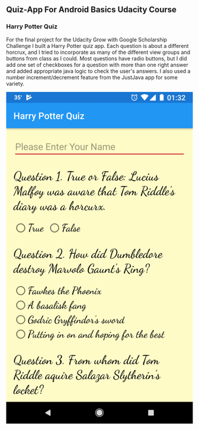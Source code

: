 ## Quiz-App For Android Basics Udacity Course

### Harry Potter Quiz

For the final project for the Udacity Grow with Google Scholarship Challenge I built a Harry Potter quiz app. 
Each question is about a different horcrux, and I tried to incorporate as many of the different view groups and buttons from class as I could. 
Most questions have radio buttons, but I did add one set of checkboxes for a question with more than one right answer and added appropriate java logic to check the user's answers. I also used a number increment/decrement feature from the JustJava app for some variety.

![screenshot of app](https://raw.githubusercontent.com/WillMcIntosh/Quiz-App/master/app/src/main/res/drawable/Screenshot_20180412-013242.png)
